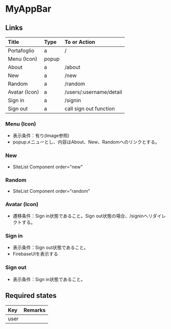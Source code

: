 # MyAppBar

## Links

| Title | Type | To or Action |
| :--- | :--- | :--- |
| Portafoglio | a | / |
| Menu \(Icon\) | popup |  |
| About | a | /about |
| New | a | /new |
| Random | a | /random |
| Avatar \(Icon\) | a | /users/:username/detail |
| Sign in | a | /signin |
| Sign out | a | call sign out function |

### Menu \(Icon\)

* 表示条件：有り\(Image参照\)
* popupメニューとし、内容はAbout、New、Randomへのリンクとする。

### New

* SiteList Component order="new"

### Random

* SiteList Component order="random"

### Avatar \(Icon\)

* 遷移条件：Sign in状態であること。Sign out状態の場合、/signinへリダイレクトする。

### Sign in

* 表示条件：Sign out状態であること。
* FirebaseUIを表示する

### Sign out

* 表示条件：Sign in状態であること。

## Required states

| Key | Remarks |
| :--- | :--- |
| user |  |





